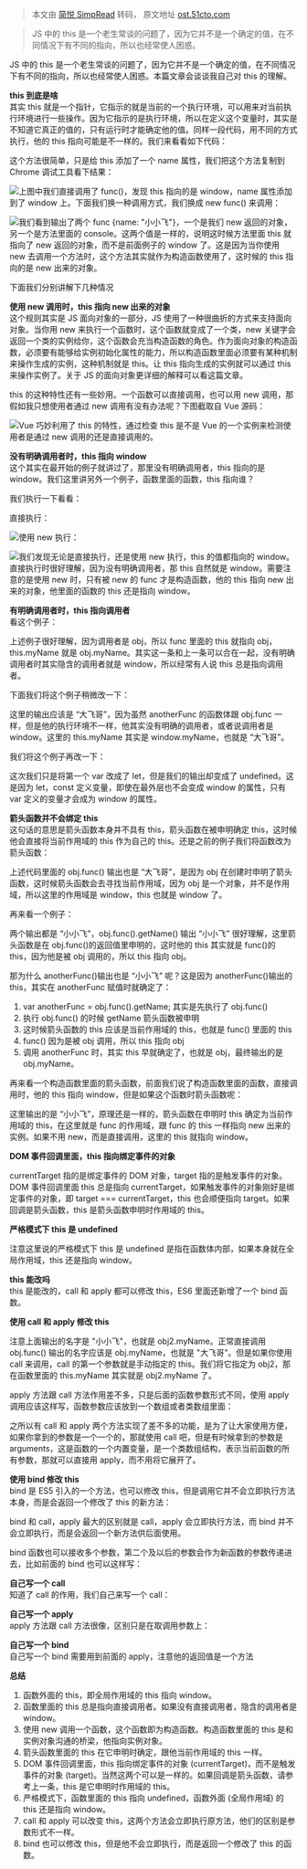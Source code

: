 > 本文由 [简悦 SimpRead](http://ksria.com/simpread/) 转码， 原文地址 [ost.51cto.com](https://ost.51cto.com/posts/2536)

> JS 中的 this 是一个老生常谈的问题了，因为它并不是一个确定的值，在不同情况下有不同的指向，所以也经常使人困惑。

JS 中的 this 是一个老生常谈的问题了，因为它并不是一个确定的值，在不同情况下有不同的指向，所以也经常使人困惑。本篇文章会谈谈我自己对 this 的理解。

**this 到底是啥**  
其实 this 就是一个指针，它指示的就是当前的一个执行环境，可以用来对当前执行环境进行一些操作。因为它指示的是执行环境，所以在定义这个变量时，其实是不知道它真正的值的，只有运行时才能确定他的值。同样一段代码，用不同的方式执行，他的 this 指向可能是不一样的。我们来看看如下代码：

这个方法很简单，只是给 this 添加了一个 name 属性，我们把这个方法复制到 Chrome 调试工具看下结果：

![](https://dl-harmonyos.51cto.com/images/202101/b3ee817353af7143689614be5f879048a42df6.png)上图中我们直接调用了 func()，发现 this 指向的是 window，name 属性添加到了 window 上。下面我们换一种调用方式，我们换成 new func() 来调用：

![](https://dl-harmonyos.51cto.com/images/202101/b1d7c6308dadd68d9529020c1fb620f78617f0.png)我们看到输出了两个 func {name: "小小飞"}，一个是我们 new 返回的对象，另一个是方法里面的 console。这两个值是一样的，说明这时候方法里面 this 就指向了 new 返回的对象，而不是前面例子的 window 了。这是因为当你使用 new 去调用一个方法时，这个方法其实就作为构造函数使用了，这时候的 this 指向的是 new 出来的对象。

下面我们分别讲解下几种情况

**使用 new 调用时，this 指向 new 出来的对象**  
这个规则其实是 JS 面向对象的一部分，JS 使用了一种很曲折的方式来支持面向对象。当你用 new 来执行一个函数时，这个函数就变成了一个类，new 关键字会返回一个类的实例给你，这个函数会充当构造函数的角色。作为面向对象的构造函数，必须要有能够给实例初始化属性的能力，所以构造函数里面必须要有某种机制来操作生成的实例，这种机制就是 this。让 this 指向生成的实例就可以通过 this 来操作实例了。关于 JS 的面向对象更详细的解释可以看这篇文章。

this 的这种特性还有一些妙用。一个函数可以直接调用，也可以用 new 调用，那假如我只想使用者通过 new 调用有没有办法呢？下图截取自 Vue 源码：

![](https://dl-harmonyos.51cto.com/images/202101/b7c881854b442e3736d479885887141be4533b.png)Vue 巧妙利用了 this 的特性，通过检查 this 是不是 Vue 的一个实例来检测使用者是通过 new 调用的还是直接调用的。

**没有明确调用者时，this 指向 window**  
这个其实在最开始的例子就讲过了，那里没有明确调用者，this 指向的是 window。我们这里讲另外一个例子，函数里面的函数，this 指向谁？

我们执行一下看看：

直接执行：

![](https://dl-harmonyos.51cto.com/images/202101/787cd4c711315c740ff279c067f9a41ab4e344.png)使用 new 执行：

![](https://dl-harmonyos.51cto.com/images/202101/226a98518ebe5af82809364610bc69e6037898.png)我们发现无论是直接执行，还是使用 new 执行，this 的值都指向的 window。直接执行时很好理解，因为没有明确调用者，那 this 自然就是 window。需要注意的是使用 new 时，只有被 new 的 func 才是构造函数，他的 this 指向 new 出来的对象，他里面的函数的 this 还是指向 window。

**有明确调用者时，this 指向调用者**  
看这个例子：

上述例子很好理解，因为调用者是 obj，所以 func 里面的 this 就指向 obj，this.myName 就是 obj.myName。其实这一条和上一条可以合在一起，没有明确调用者时其实隐含的调用者就是 window，所以经常有人说 this 总是指向调用者。

下面我们将这个例子稍微改一下：

这里的输出应该是 “大飞哥”，因为虽然 anotherFunc 的函数体跟 obj.func 一样，但是他的执行环境不一样，他其实没有明确的调用者，或者说调用者是 window。这里的 this.myName 其实是 window.myName，也就是 “大飞哥”。

我们将这个例子再改一下：

这次我们只是将第一个 var 改成了 let，但是我们的输出却变成了 undefined。这是因为 let，const 定义变量，即使在最外层也不会变成 window 的属性，只有 var 定义的变量才会成为 window 的属性。

**箭头函数并不会绑定 this**  
这句话的意思是箭头函数本身并不具有 this，箭头函数在被申明确定 this，这时候他会直接将当前作用域的 this 作为自己的 this。还是之前的例子我们将函数改为箭头函数：

上述代码里面的 obj.func() 输出也是 “大飞哥”，是因为 obj 在创建时申明了箭头函数，这时候箭头函数会去寻找当前作用域，因为 obj 是一个对象，并不是作用域，所以这里的作用域是 window，this 也就是 window 了。

再来看一个例子：

两个输出都是 “小小飞”，obj.func().getName() 输出 “小小飞” 很好理解，这里箭头函数是在 obj.func()的返回值里申明的，这时他的 this 其实就是 func()的 this，因为他是被 obj 调用的，所以 this 指向 obj。

那为什么 anotherFunc()输出也是 “小小飞” 呢？这是因为 anotherFunc()输出的 this，其实在 anotherFunc 赋值时就确定了：

1.  var anotherFunc = obj.func().getName; 其实是先执行了 obj.func()
2.  执行 obj.func() 的时候 getName 箭头函数被申明
3.  这时候箭头函数的 this 应该是当前作用域的 this，也就是 func() 里面的 this
4.  func() 因为是被 obj 调用，所以 this 指向 obj
5.  调用 anotherFunc 时，其实 this 早就确定了，也就是 obj，最终输出的是 obj.myName。

再来看一个构造函数里面的箭头函数，前面我们说了构造函数里面的函数，直接调用时，他的 this 指向 window，但是如果这个函数时箭头函数呢：

这里输出的是 “小小飞”，原理还是一样的，箭头函数在申明时 this 确定为当前作用域的 this，在这里就是 func 的作用域，跟 func 的 this 一样指向 new 出来的实例。如果不用 new，而是直接调用，这里的 this 就指向 window。

**DOM 事件回调里面，this 指向绑定事件的对象**

currentTarget 指的是绑定事件的 DOM 对象，target 指的是触发事件的对象。DOM 事件回调里面 this 总是指向 currentTarget，如果触发事件的对象刚好是绑定事件的对象，即 target === currentTarget，this 也会顺便指向 target。如果回调是箭头函数，this 是箭头函数申明时作用域的 this。

**严格模式下 this 是 undefined**

注意这里说的严格模式下 this 是 undefined 是指在函数体内部，如果本身就在全局作用域，this 还是指向 window。

  
**this 能改吗**  
this 是能改的，call 和 apply 都可以修改 this，ES6 里面还新增了一个 bind 函数。

**使用 call 和 apply 修改 this**

注意上面输出的名字是 "小小飞"，也就是 obj2.myName。正常直接调用 obj.func() 输出的名字应该是 obj.myName，也就是 "大飞哥"。但是如果你使用 call 来调用，call 的第一个参数就是手动指定的 this。我们将它指定为 obj2，那在函数里面的 this.myName 其实就是 obj2.myName 了。

apply 方法跟 call 方法作用差不多，只是后面的函数参数形式不同，使用 apply 调用应该这样写，函数参数应该放到一个数组或者类数组里面：

之所以有 call 和 apply 两个方法实现了差不多的功能，是为了让大家使用方便，如果你拿到的参数是一个一个的，那就使用 call 吧，但是有时候拿到的参数是 arguments，这是函数的一个内置变量，是一个类数组结构，表示当前函数的所有参数，那就可以直接用 apply，而不用将它展开了。

**使用 bind 修改 this**  
bind 是 ES5 引入的一个方法，也可以修改 this，但是调用它并不会立即执行方法本身，而是会返回一个修改了 this 的新方法：

bind 和 call，apply 最大的区别就是 call，apply 会立即执行方法，而 bind 并不会立即执行，而是会返回一个新方法供后面使用。

bind 函数也可以接收多个参数，第二个及以后的参数会作为新函数的参数传递进去，比如前面的 bind 也可以这样写：

**自己写一个 call**  
知道了 call 的作用，我们自己来写一个 call：

**自己写一个 apply**  
apply 方法跟 call 方法很像，区别只是在取调用参数上：

**自己写一个 bind**  
自己写一个 bind 需要用到前面的 apply，注意他的返回值是一个方法

**总结**

1.  函数外面的 this，即全局作用域的 this 指向 window。
2.  函数里面的 this 总是指向直接调用者。如果没有直接调用者，隐含的调用者是 window。
3.  使用 new 调用一个函数，这个函数即为构造函数。构造函数里面的 this 是和实例对象沟通的桥梁，他指向实例对象。
4.  箭头函数里面的 this 在它申明时确定，跟他当前作用域的 this 一样。
5.  DOM 事件回调里面，this 指向绑定事件的对象 (currentTarget)，而不是触发事件的对象 (target)。当然这两个可以是一样的。如果回调是箭头函数，请参考上一条，this 是它申明时作用域的 this。
6.  严格模式下，函数里面的 this 指向 undefined，函数外面 (全局作用域) 的 this 还是指向 window。
7.  call 和 apply 可以改变 this，这两个方法会立即执行原方法，他们的区别是参数形式不一样。
8.  bind 也可以修改 this，但是他不会立即执行，而是返回一个修改了 this 的函数。